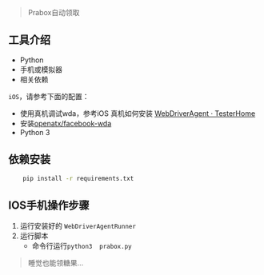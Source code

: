 
> Prabox自动领取

## 工具介绍

- Python
- 手机或模拟器
- 相关依赖

`iOS`，请参考下面的配置：
- 使用真机调试wda，参考iOS 真机如何安装 [WebDriverAgent · TesterHome][1]
- 安装[openatx/facebook-wda][2]
- Python 3

## 依赖安装

``` bash
    pip install -r requirements.txt
```

## IOS手机操作步骤

1. 运行安装好的 `WebDriverAgentRunner`
2. 运行脚本
	* 命令行运行`python3  prabox.py`

> 睡觉也能领糖果…

[1]:	https://testerhome.com/topics/7220
[2]:	https://github.com/openatx/facebook-wda